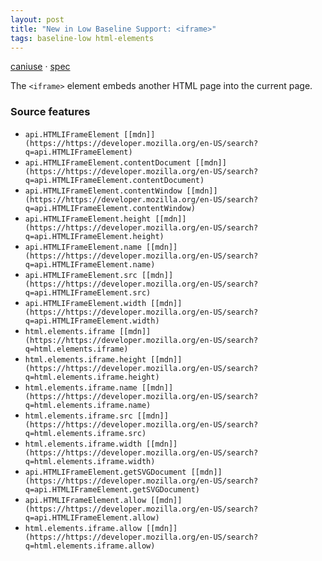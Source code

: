 ```yaml
---
layout: post
title: "New in Low Baseline Support: <iframe>"
tags: baseline-low html-elements
---
```


[caniuse](https://caniuse.com/?search=iframe) · [spec](https://html.spec.whatwg.org/multipage/iframe-embed-object.html#the-iframe-element)

The `<iframe>` element embeds another HTML page into the current page.

### Source features

- ``api.HTMLIFrameElement [[mdn]](https://https://developer.mozilla.org/en-US/search?q=api.HTMLIFrameElement)``
- ``api.HTMLIFrameElement.contentDocument [[mdn]](https://https://developer.mozilla.org/en-US/search?q=api.HTMLIFrameElement.contentDocument)``
- ``api.HTMLIFrameElement.contentWindow [[mdn]](https://https://developer.mozilla.org/en-US/search?q=api.HTMLIFrameElement.contentWindow)``
- ``api.HTMLIFrameElement.height [[mdn]](https://https://developer.mozilla.org/en-US/search?q=api.HTMLIFrameElement.height)``
- ``api.HTMLIFrameElement.name [[mdn]](https://https://developer.mozilla.org/en-US/search?q=api.HTMLIFrameElement.name)``
- ``api.HTMLIFrameElement.src [[mdn]](https://https://developer.mozilla.org/en-US/search?q=api.HTMLIFrameElement.src)``
- ``api.HTMLIFrameElement.width [[mdn]](https://https://developer.mozilla.org/en-US/search?q=api.HTMLIFrameElement.width)``
- ``html.elements.iframe [[mdn]](https://https://developer.mozilla.org/en-US/search?q=html.elements.iframe)``
- ``html.elements.iframe.height [[mdn]](https://https://developer.mozilla.org/en-US/search?q=html.elements.iframe.height)``
- ``html.elements.iframe.name [[mdn]](https://https://developer.mozilla.org/en-US/search?q=html.elements.iframe.name)``
- ``html.elements.iframe.src [[mdn]](https://https://developer.mozilla.org/en-US/search?q=html.elements.iframe.src)``
- ``html.elements.iframe.width [[mdn]](https://https://developer.mozilla.org/en-US/search?q=html.elements.iframe.width)``
- ``api.HTMLIFrameElement.getSVGDocument [[mdn]](https://https://developer.mozilla.org/en-US/search?q=api.HTMLIFrameElement.getSVGDocument)``
- ``api.HTMLIFrameElement.allow [[mdn]](https://https://developer.mozilla.org/en-US/search?q=api.HTMLIFrameElement.allow)``
- ``html.elements.iframe.allow [[mdn]](https://https://developer.mozilla.org/en-US/search?q=html.elements.iframe.allow)``
